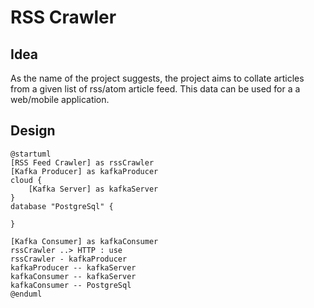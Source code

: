# RSS Crawler
## Idea
As the name of the project suggests, the project aims to collate articles
from a given list of rss/atom article feed. This data can be used for a
a web/mobile application.

## Design
```puml
@startuml
[RSS Feed Crawler] as rssCrawler
[Kafka Producer] as kafkaProducer
cloud {
    [Kafka Server] as kafkaServer
}
database "PostgreSql" {
    
}

[Kafka Consumer] as kafkaConsumer
rssCrawler ..> HTTP : use
rssCrawler - kafkaProducer
kafkaProducer -- kafkaServer
kafkaConsumer -- kafkaServer
kafkaConsumer -- PostgreSql
@enduml
```
